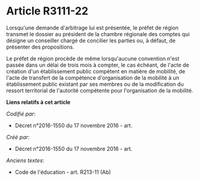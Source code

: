 # Article R3111-22

Lorsqu'une demande d'arbitrage lui est présentée, le préfet de région transmet le dossier au président de la chambre
régionale des comptes qui désigne un conseiller chargé de concilier les parties ou, à défaut, de présenter des propositions.

Le préfet de région procède de même lorsqu'aucune convention n'est passée dans un délai de trois mois à compter, le cas
échéant, de l'acte de création d'un établissement public compétent en matière de mobilité, de l'acte de transfert de la
compétence d'organisation de la mobilité à un établissement public existant par ses membres ou de la modification du ressort
territorial de l'autorité compétente pour l'organisation de la mobilité.

**Liens relatifs à cet article**

_Codifié par_:

  - Décret n°2016-1550 du 17 novembre 2016 - art.

_Créé par_:

  - Décret n°2016-1550 du 17 novembre 2016 - art.

_Anciens textes_:

  - Code de l'éducation - art. R213-11 (Ab)

